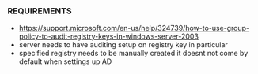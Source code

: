 ### REQUIREMENTS
* https://support.microsoft.com/en-us/help/324739/how-to-use-group-policy-to-audit-registry-keys-in-windows-server-2003
* server needs to have auditing setup on registry key in particular
* specified registry needs to be manually created it doesnt not come by default when settings up AD
